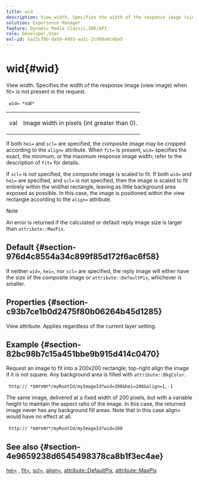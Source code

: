 ```yaml
---
title: wid
description: View width. Specifies the width of the response image (view image) when fit= is not present in the request.
solution: Experience Manager
feature: Dynamic Media Classic,SDK/API
role: Developer,User
exl-id: ba22c79b-da59-4993-aa1c-2c990a0c4be5
---
```

# wid{#wid}

View width. Specifies the width of the response image (view image) when fit= is not present in the request.

 ` wid= *`val`*`

<table id="simpletable_E217453246F5441C896C1F69EA4D4218"> 
 <tr class="strow"> 
  <td class="stentry"> <p> <span class="varname"> val </span> </p> </td> 
  <td class="stentry"> <p>Image width in pixels (int greater than 0). </p> </td> 
 </tr> 
</table>

If both `hei=` and `scl=` are specified, the composite image may be cropped according to the `align=` attribute. When `fit=` is present, `wid=` specifies the exact, the minimum, or the maximum response image width; refer to the description of `fit=` for details.

If `scl=` is not specified, the composite image is scaled to fit. If both `wid=` and `hei=` are specified, and `scl=` is not specified, then the image is scaled to fit entirely within the wid/hei rectangle, leaving as little background area exposed as possible. In this case, the image is positioned within the view rectangle according to the `align=` attribute.

>[!NOTE]
>
>An error is returned if the calculated or default reply image size is larger than `attribute::MaxPix`.

## Default {#section-976d4c8554a34c899f85d172f6ac6f58}

If neither `wid=`, `hei=`, nor `scl=` are specified, the reply image will either have the size of the composite image or `attribute::DefaultPix`, whichever is smaller.

## Properties {#section-c93b7ce1b0d2475f80b06264b45d1285}

View attribute. Applies regardless of the current layer setting.

## Example {#section-82bc98b7c15a451bbe9b915d414c0470}

Request an image to fit into a 200x200 rectangle; top-right align the image if it is not square. Any background area is filled with `attribute::BkgColor`.

` http:// *`server`*/myRootId/myImageId?wid=200&hei=200&align=1,-1`

The same image, delivered at a fixed width of 200 pixels, but with a variable height to maintain the aspect ratio of the image. In this case, the returned image never has any background fill areas. Note that in this case align= would have no effect at all.

` http:// *`server`*/myRootId/myImageId?wid=200`

## See also {#section-4e9659238d6545498378ca8b1f3ec4ae}

[hei=](../../../../../is-api/http-ref/image-serving-api-ref/c-http-protocol-reference/c-command-reference/r-is-http-hei.md#reference-6d6f556ccc0e4b98a815e8a5c1944a96) , [fit=](../../../../../is-api/http-ref/image-serving-api-ref/c-http-protocol-reference/c-command-reference/r-fit.md#reference-f11bff6d93d143d6b135de3a923bc989), [scl=](../../../../../is-api/http-ref/image-serving-api-ref/c-http-protocol-reference/c-command-reference/r-scl.md#reference-b2a74e493d0d407e98fe350551ba3fcc), [align=](../../../../../is-api/http-ref/image-serving-api-ref/c-http-protocol-reference/c-command-reference/r-align.md#reference-b7d6b87c75124d78884f916dd6544bc7), [attribute::DefaultPix](../../../../../is-api/image-catalog/image-serving-api-ref/c-image-catalog-reference/c-attributes-reference/r-defaultpix.md#reference-996b2c22b30f4fd9b970c84063306df1), [attribute::MaxPix](../../../../../is-api/image-catalog/image-serving-api-ref/c-image-catalog-reference/c-attributes-reference/r-maxpix.md#reference-e167d396ac794079ba8b5e6eb16eeda5)
